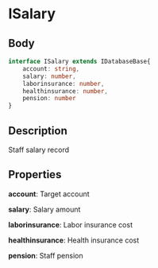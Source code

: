 # ISalary

## Body
```typescript
interface ISalary extends IDatabaseBase{
    account: string,
    salary: number,
    laborinsurance: number,
    healthinsurance: number,
    pension: number
}
```

## Description

Staff salary record

## Properties

**account**: Target account

**salary**: Salary amount

**laborinsurance**: Labor insurance cost

**healthinsurance**: Health insurance cost

**pension**: Staff pension